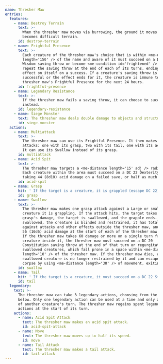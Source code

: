 ```yaml
---
name: Thresher Maw
entries:
  features:
    - name: Destroy Terrain
      text: >-
        When the thresher maw moves via burrowing, the ground it moves through
        becomes difficult terrain.
      id: destroy-terrain
    - name: Frightful Presence
      text: >-
        Each creature of the thresher maw's choice that is within <me-distance
        length='150' /> of the name and aware of it must succeed on a DC 22
        Wisdom saving throw or become <me-condition id='frightened' /> for 1 minute. A creature can
        repeat the saving throw at the end of each of its turns, ending the
        effect on itself on a success. If a creature's saving throw is
        successful or the effect ends for it, the creature is immune to the
        thresher maw's Frightful Presence for the next 24 hours.
      id: frightful-presence
    - name: Legendary Resistance
      text: >-
        If the thresher maw fails a saving throw, it can choose to succeed
        instead.
      id: legendary-resistance
    - name: Siege Monster
      text: The thresher maw deals double damage to objects and structures.
      id: siege-monster
  actions:
    - name: Multiattack
      text: >-
        The thresher maw can use its Frightful Presence. It then makes four
        attacks: one with its grasp, two with its tail, one with its acid spit.
        It can use its Swallow instead of its grasp.
      id: multiattack
    - name: Acid Spit
      text: >-
        The thresher maw targets a <me-distance length='15' adj /> radius within <me-distance length='150' />.
        Each creature within the area must succeed on a DC 22 Dexterity saving throw,
        taking 44 (8d10) acid damage on a failed save, or half as much on a successful one.
      id: acid-spit
    - name: Grasp
      hit: ' If the target is a creature, it is grappled (escape DC 22)'
      id: grasp
    - name: Swallow
      text: >-
        The thresher maw makes one grasp attack against a Large or smaller
        creature it is grappling. If the attack hits, the target takes the
        grasp's damage, the target is swallowed, and the grapple ends. While
        swallowed, the creature is blinded and restrained, it has total cover
        against attacks and other effects outside the thresher maw, and it takes
        56 (16d6) acid damage at the start of each of the thresher maw's turns.
        If the thresher maw takes 60 damage or more on a single turn from a
        creature inside it, the thresher maw must succeed on a DC 20
        Constitution saving throw at the end of that turn or regurgitate all
        swallowed creatures, which fall prone in a space within <me-distance
        length='10' /> of the thresher maw. If the thresher maw dies, a
        swallowed creature is no longer restrained by it and can escape from the
        corpse by using <me-distance length='30' /> of movement, exiting prone.
      id: swallow
    - name: Tail
      hit: ' If the target is a creature, it must succeed on a DC 22 Strength saving throw or be knocked prone'
      id: tail
  legendary:
    text: >-
      The thresher maw can take 3 legendary actions, choosing from the options
      below. Only one legendary action can be used at a time and only at the end
      of another creature's turn. The thresher maw regains spent legendary
      actions at the start of its turn.
    actions:
      - name: Acid Spit Attack
        text: The thresher maw makes an acid spit attack.
        id: acid-spit-attack
      - name: Move
        text: The thresher maw moves up to half its speed.
        id: move
      - name: Tail Attack
        text: The thresher maw makes a tail attack.
        id: tail-attack
---
```

